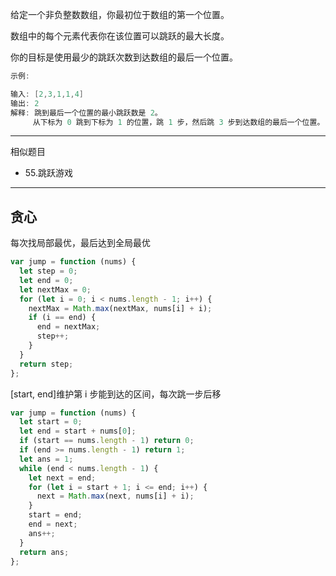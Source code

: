 给定一个非负整数数组，你最初位于数组的第一个位置。

数组中的每个元素代表你在该位置可以跳跃的最大长度。

你的目标是使用最少的跳跃次数到达数组的最后一个位置。

```cpp
示例:

输入: [2,3,1,1,4]
输出: 2
解释: 跳到最后一个位置的最小跳跃数是 2。
     从下标为 0 跳到下标为 1 的位置，跳 1 步，然后跳 3 步到达数组的最后一个位置。
```

---

相似题目

- 55.跳跃游戏

---

## 贪心

每次找局部最优，最后达到全局最优

```javascript
var jump = function (nums) {
  let step = 0;
  let end = 0;
  let nextMax = 0;
  for (let i = 0; i < nums.length - 1; i++) {
    nextMax = Math.max(nextMax, nums[i] + i);
    if (i == end) {
      end = nextMax;
      step++;
    }
  }
  return step;
};
```

[start, end]维护第 i 步能到达的区间，每次跳一步后移

```javascript
var jump = function (nums) {
  let start = 0;
  let end = start + nums[0];
  if (start == nums.length - 1) return 0;
  if (end >= nums.length - 1) return 1;
  let ans = 1;
  while (end < nums.length - 1) {
    let next = end;
    for (let i = start + 1; i <= end; i++) {
      next = Math.max(next, nums[i] + i);
    }
    start = end;
    end = next;
    ans++;
  }
  return ans;
};
```
